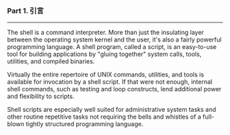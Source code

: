 ### Part 1. 引言
---

The shell is a command interpreter. More than just the insulating layer between the operating system kernel 
and the user, it's also a fairly powerful programming language. A shell program, called a script, 
is an easy-to-use tool for building applications by "gluing together" system calls, tools, utilities, 
and compiled binaries. 

Virtually the entire repertoire of UNIX commands, utilities, and tools is available for invocation by a shell script.
If that were not enough, internal shell commands, such as testing and loop constructs, 
lend additional power and flexibility to scripts. 

Shell scripts are especially well suited for administrative system tasks and other routine repetitive 
tasks not requiring the bells and whistles of a full-blown tightly structured programming language.
